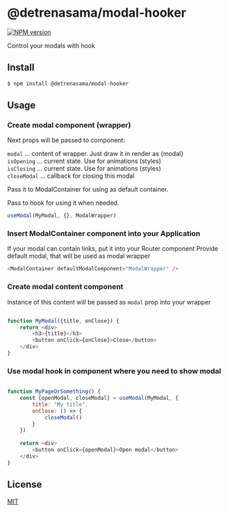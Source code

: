 @detrenasama/modal-hooker
=========================

[![NPM version][npm-image]][npm-url]

[npm-image]: https://img.shields.io/badge/npm-2.0.6-blue
[npm-url]: https://npmjs.org/package/address

Control your modals with hook

## Install

```bash
$ npm install @detrenasama/modal-hooker
```

## Usage

### Create modal component (wrapper)

Next props will be passed to component:

`modal` ... content of wrapper. Just draw it in render as {modal} \
`isOpening` ... current state. Use for animations (styles) \
`isClosing` ... current state. Use for animations (styles) \
`closeModal` ... callback for closing this modal

Pass it to ModalContainer for using as default container.

Pass to hook for using it when needed.

```js
useModal(MyModal, {}, ModalWrapper)
```

### Insert ModalContainer component into your Application

If your modal can contain links, put it into your Router component
Provide default modal, that will be used as modal wrapper

```js
<ModalContainer defaultModalComponent="ModalWrapper" />

```

### Create modal content component

Instance of this content will be passed as `modal` prop into your wrapper 

```js

function MyModal({title, onClose}) {
    return <div>
        <h3>{title}</h3>
        <button onClick={onClose}>Close</button>
    </div>
}

```

### Use modal hook in component where you need to show modal

```js

function MyPageOrSomething() {
    const [openModal, closeModal] = useModal(MyModal, {
        title: "My title",
        onClose: () => {
            closeModal()
        }
    })
    
    return <div>
        <button onClick={openModal}>Open modal</button>
    </div>
}

```

## License

[MIT](LICENSE.txt)
